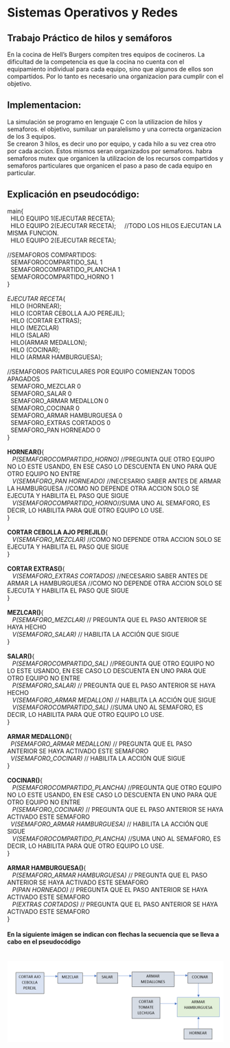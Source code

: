 # Sistemas Operativos y Redes

## Trabajo Práctico de hilos y semáforos

En la cocina de Hell’s Burgers compiten tres equipos de 
cocineros. 
La dificultad de la competencia es que la cocina no cuenta
con el equipamiento individual para cada equipo, sino que
algunos de ellos son compartidos. Por lo tanto es necesario una organizacion para
cumplir con el objetivo.

## Implementacion:
La simulación se programo en lenguaje C con la utilizacion de hilos y semaforos. el objetivo, sumiluar un paralelismo y
una correcta organizacion de los 3 equipos. 
<br>Se crearon 3 hilos, es decir uno por equipo, y cada hilo a su vez crea otro por cada accion. Estos mismos seran organizados por semaforos.
habra semaforos mutex que organicen la utilizacion de los recursos compartidos y semaforos particulares que organicen el paso a paso de cada
equipo en particular.

## Explicación en pseudocódigo:
main{
  <br>
  &nbsp; HILO EQUIPO 1(EJECUTAR RECETA);
  <br>
  &nbsp; HILO EQUIPO 2(EJECUTAR RECETA);     &nbsp; &nbsp;  //TODO LOS HILOS EJECUTAN LA MISMA FUNCION.
  <br>
  &nbsp; HILO EQUIPO 2(EJECUTAR RECETA);
  <br>
  <br>
  //SEMAFOROS COMPARTIDOS:
  <br>
 &nbsp;   SEMAFOROCOMPARTIDO_SAL 1
  <br>
 &nbsp;   SEMAFOROCOMPARTIDO_PLANCHA 1
  <br>
 &nbsp;  SEMAFOROCOMPARTIDO_HORNO 1
  <br> 
}
<br> 
<br> 
*EJECUTAR RECETA*{
    <br>
    &nbsp; HILO (HORNEAR);
    <br>
    &nbsp; HILO (CORTAR CEBOLLA AJO PEREJIL);
    <br>
    &nbsp; HILO (CORTAR EXTRAS);
    <br>
    &nbsp; HILO (MEZCLAR)
    <br>
    &nbsp; HILO (SALAR)
    <br>
    &nbsp; HILO(ARMAR MEDALLON);
    <br>
    &nbsp;  HILO (COCINAR);
    <br>
    &nbsp; HILO (ARMAR HAMBURGUESA);
    <br>
    <br>
    //SEMAFOROS PARTICULARES POR EQUIPO COMIENZAN TODOS APAGADOS
    <br>
   &nbsp; SEMAFORO_MEZCLAR 0
    <br>
   &nbsp; SEMAFORO_SALAR 0
    <br>
   &nbsp; SEMAFORO_ARMAR MEDALLON 0
    <br>
   &nbsp; SEMAFORO_COCINAR 0
    <br>
   &nbsp; SEMAFORO_ARMAR HAMBURGUESA 0
    <br>
   &nbsp; SEMAFORO_EXTRAS CORTADOS 0
    <br>
  &nbsp;  SEMAFORO_PAN HORNEADO 0
    <br>
}
<br>
<br>
**HORNEAR()**{
<br>
&nbsp;&nbsp; *P(SEMAFOROCOMPARTIDO_HORNO)* //PREGUNTA QUE OTRO EQUIPO NO LO ESTE USANDO, EN ESE CASO LO DESCUENTA EN UNO PARA QUE OTRO EQUIPO NO ENTRE
  <br>
&nbsp;&nbsp; *V(SEMAFORO_PAN HORNEADO)*  //NECESARIO SABER ANTES DE ARMAR LA HAMBURGUESA //COMO NO DEPENDE OTRA ACCION SOLO SE EJECUTA Y HABILITA EL PASO QUE SIGUE
  <br>
&nbsp;&nbsp; *V(SEMAFOROCOMPARTIDO_HORNO*//SUMA UNO AL SEMAFORO, ES DECIR, LO HABILITA PARA QUE OTRO EQUIPO LO USE.
<br>
}
<br>
<br>
**CORTAR CEBOLLA AJO PEREJIL()**{
<br>
&nbsp;&nbsp; *V(SEMAFORO_MEZCLAR)*    //COMO NO DEPENDE OTRA ACCION SOLO SE EJECUTA Y HABILITA EL PASO QUE SIGUE
<br>
}
<br>
<br>
**CORTAR EXTRAS()**{
<br>
&nbsp;&nbsp; *V(SEMAFORO_EXTRAS CORTADOS)* //NECESARIO SABER ANTES DE ARMAR LA HAMBURGUESA //COMO NO DEPENDE OTRA ACCION SOLO SE EJECUTA Y HABILITA EL PASO QUE SIGUE
<br>
}
<br>
<br>
**MEZLCAR()**{
<br>
&nbsp; &nbsp;*P(SEMAFORO_MEZCLAR)* // PREGUNTA QUE EL PASO ANTERIOR SE HAYA HECHO
<br>
&nbsp; &nbsp;*V(SEMAFORO_SALAR)* // HABILITA LA ACCIÓN QUE SIGUE
<br>
}
<br>
<br>
**SALAR()**{
<br>
&nbsp;&nbsp; *P(SEMAFOROCOMPARTIDO_SAL)* //PREGUNTA QUE OTRO EQUIPO NO LO ESTE USANDO, EN ESE CASO LO DESCUENTA EN UNO PARA QUE OTRO EQUIPO NO ENTRE
<br>
&nbsp;&nbsp; *P(SEMAFORO_SALAR)* // PREGUNTA QUE EL PASO ANTERIOR SE HAYA HECHO
<br>
&nbsp;&nbsp; *V(SEMAFORO_ARMAR MEDALLON)* // HABILITA LA ACCIÓN QUE SIGUE
<br>
&nbsp;&nbsp; *V(SEMAFOROCOMPARTIDO_SAL)* //SUMA UNO AL SEMAFORO, ES DECIR, LO HABILITA PARA QUE OTRO EQUIPO LO USE.
<br>
}
<br>
<br>
**ARMAR MEDALLON()**{
<br>
&nbsp;&nbsp;*P(SEMAFORO_ARMAR MEDALLON)* // PREGUNTA QUE EL PASO ANTERIOR SE HAYA ACTIVADO ESTE SEMAFORO
<br>
&nbsp;&nbsp;*V(SEMAFORO_COCINAR)* // HABILITA LA ACCIÓN QUE SIGUE
<br>
}
<br>
<br>
**COCINAR()**{
<br>
&nbsp;&nbsp; *P(SEMAFOROCOMPARTIDO_PLANCHA)* //PREGUNTA QUE OTRO EQUIPO NO LO ESTE USANDO, EN ESE CASO LO DESCUENTA EN UNO PARA QUE OTRO EQUIPO NO ENTRE
<br>
&nbsp;&nbsp; *P(SEMAFORO_COCINAR)* // PREGUNTA QUE EL PASO ANTERIOR SE HAYA ACTIVADO ESTE SEMAFORO
<br>
&nbsp;&nbsp;*V(SEMAFORO_ARMAR HAMBURGUESA)* // HABILITA LA ACCIÓN QUE SIGUE
<br>
&nbsp;&nbsp; *V(SEMAFOROCOMPARTIDO_PLANCHA)* //SUMA UNO AL SEMAFORO, ES DECIR, LO HABILITA PARA QUE OTRO EQUIPO LO USE.
<br>
}
<br>
<br>
**ARMAR HAMBURGUESA()**{
<br>
&nbsp;&nbsp; *P(SEMAFORO_ARMAR HAMBURGUESA)* // PREGUNTA QUE EL PASO ANTERIOR SE HAYA ACTIVADO ESTE SEMAFORO
<br>
&nbsp;&nbsp; *P(PAN HORNEADO)* // PREGUNTA QUE EL PASO ANTERIOR SE HAYA ACTIVADO ESTE SEMAFORO
<br>
&nbsp;&nbsp; *P(EXTRAS CORTADOS)* // PREGUNTA QUE EL PASO ANTERIOR SE HAYA ACTIVADO ESTE SEMAFORO
<br>
}
<br>
#### En la siguiente imágen se indican con flechas la secuencia que se lleva a cabo en el pseudocódigo
<br>
<img src = "SECUENCIA.png">
<br>

